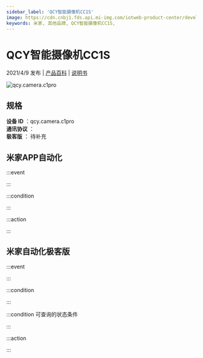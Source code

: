 ```yaml
---
sidebar_label: 'QCY智能摄像机CC1S'
image: https://cdn.cnbj1.fds.api.mi-img.com/iotweb-product-center/developer_1628596283755fRuX8gDu.png?GalaxyAccessKeyId=AKVGLQWBOVIRQ3XLEW&Expires=9223372036854775807&Signature=V9AGXYikmwChOntG2nsddN0DZOY=
keywords: 米家, 其他品牌, QCY智能摄像机CC1S, 
---
```

# QCY智能摄像机CC1S

2021/4/9 发布 | [产品百科](https://home.mi.com/webapp/content/baike/product/index.html?model=qcy.camera.c1pro/) | [说明书](https://home.mi.com/views/introduction.html?model=qcy.camera.c1pro&region=cn)

![qcy.camera.c1pro](https://cdn.cnbj1.fds.api.mi-img.com/iotweb-product-center/developer_1628596283755fRuX8gDu.png?GalaxyAccessKeyId=AKVGLQWBOVIRQ3XLEW&Expires=9223372036854775807&Signature=V9AGXYikmwChOntG2nsddN0DZOY=)

## 规格  
> 
**设备 ID** ：qcy.camera.c1pro  
**通讯协议** ：  
**极客版**  ： 待补充 


## 米家APP自动化  

:::event  

:::

:::condition  

:::

:::action   

:::

## 米家自动化极客版  

:::event  

:::

:::condition  

:::

:::condition 可查询的状态条件  

:::

:::action  

:::

        
